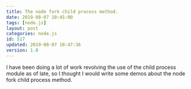 ```yaml
---
title: The node fork child process method.
date: 2019-08-07 10:45:00
tags: [node.js]
layout: post
categories: node.js
id: 517
updated: 2019-08-07 10:47:36
version: 1.0
---
```


I have been doing a lot of work revolving the use of the child process module as of late, so I thought I would write some demos about the node fork child process method.

<!-- more -->

